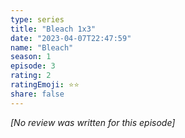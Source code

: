 ```yaml
---
type: series
title: "Bleach 1x3"
date: "2023-04-07T22:47:59"
name: "Bleach"
season: 1
episode: 3
rating: 2
ratingEmoji: ⭐️⭐️
share: false
---
```


_[No review was written for this episode]_
